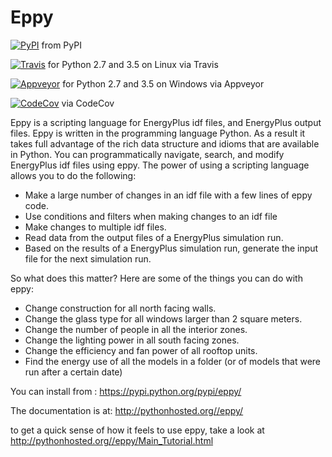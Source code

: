 Eppy
====
[![PyPI](https://img.shields.io/pypi/dm/eppy.svg)](https://pypi.python.org/pypi/eppy)
 from PyPI

[![Travis](https://img.shields.io/travis/jamiebull1/eppy/i70_continuous_integration.svg)](https://travis-ci.org/jamiebull1/eppy)
 for Python 2.7 and 3.5 on Linux via Travis

[![Appveyor](https://img.shields.io/appveyor/ci/jamiebull1/eppy/i70_continuous_integration.svg)](https://ci.appveyor.com/api/projects/status/github/jamiebull1/eppy)
 for Python 2.7 and 3.5 on Windows via Appveyor

[![CodeCov](https://img.shields.io/codecov/c/github/jamiebull1/eppy/i70_continuous_integration.svg)](https://codecov.io/github/jamiebull1/eppy)
 via CodeCov

Eppy is a scripting language for EnergyPlus idf files, and EnergyPlus output files. Eppy is written in the programming language Python. As a result it takes full advantage of the rich data structure and idioms that are available in Python. You can programmatically navigate, search, and modify EnergyPlus idf files using eppy. The power of using a scripting language allows you to do the following:

- Make a large number of changes in an idf file with a few lines of eppy code.
- Use conditions and filters when making changes to an idf file
- Make changes to multiple idf files.
- Read data from the output files of a EnergyPlus simulation run.
- Based on the results of a EnergyPlus simulation run, generate the input file for the next simulation run.

So what does this matter? 
Here are some of the things you can do with eppy:


- Change construction for all north facing walls.
- Change the glass type for all windows larger than 2 square meters.
- Change the number of people in all the interior zones.
- Change the lighting power in all south facing zones.
- Change the efficiency and fan power of all rooftop units.
- Find the energy use of all the models in a folder (or of models that were run after a certain date)

You can install from :
<https://pypi.python.org/pypi/eppy/>

The documentation is at:
<http://pythonhosted.org//eppy/>

to get a quick sense of how it feels to use eppy, take a look at
<http://pythonhosted.org//eppy/Main_Tutorial.html>


